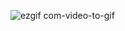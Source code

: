 
![ezgif com-video-to-gif](https://user-images.githubusercontent.com/32985815/89575074-04a29000-d84f-11ea-8c07-cffd5345f33f.gif)
